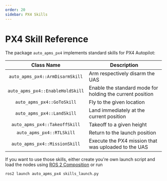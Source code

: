 ```yaml
---
order: 20
sidebar: PX4 Skills
---
```

# PX4 Skill Reference

The package `auto_apms_px4` implements standard skills for PX4 Autopilot:

Class Name | Description
:---: | ---
`auto_apms_px4::ArmDisarmSkill` | Arm respectively disarm the UAS
`auto_apms_px4::EnableHoldSkill` | Enable the standard mode for holding the current position
`auto_apms_px4::GoToSkill` | Fly to the given location
`auto_apms_px4::LandSkill` | Land immediately at the current position
`auto_apms_px4::TakeoffSkill` | Takeoff to a given height
`auto_apms_px4::RTLSkill` | Return to the launch position
`auto_apms_px4::MissionSkill` | Execute the PX4 mission that was uploaded to the UAS

If you want to use those skills, either create you're own launch script and load the nodes using [ROS 2 Composition](https://docs.ros.org/en/humble/Concepts/Intermediate/About-Composition.html#) or run

```bash
ros2 launch auto_apms_px4 skills_launch.py
```
